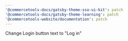 ```yaml
---
'@commercetools-docs/gatsby-theme-sso-ui-kit': patch
'@commercetools-docs/gatsby-theme-learning': patch
'@commercetools-website/documentation': patch
---
```


Change Login button text to "Log in"
